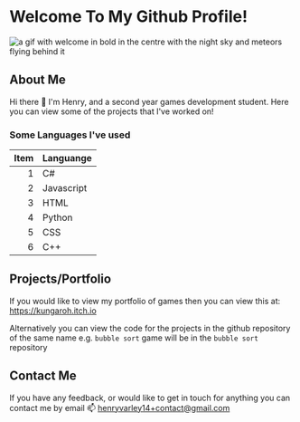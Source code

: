 # Welcome To My Github Profile!

<picture>
 <source media="(prefers-color-scheme: dark)" srcset="https://media.tenor.com/2auJH5AE1fMAAAAd/welcome.gif">
 <source media="(prefers-color-scheme: light)" srcset="https://media.tenor.com/2auJH5AE1fMAAAAd/welcome.gif">
 <img alt="a gif with welcome in bold in the centre with the night sky and meteors flying behind it" src="https://media.tenor.com/2auJH5AE1fMAAAAd/welcome.gif">
</picture>

    
## About Me
Hi there 👋 I'm Henry, and a second year games development student. 
Here you can view some of the projects that I've worked on!

### Some Languages I've used

|Item|Languange |
|---:|----------|
|   1|        C#|
|   2|Javascript|
|   3|      HTML|
|   4|    Python|
|   5|       CSS|
|   6|       C++|

## Projects/Portfolio
If you would like to view my portfolio of games then you can view this at:
https://kungaroh.itch.io

Alternatively you can view the code for the projects in the github repository of the same name e.g. `bubble sort` game will be in the `bubble sort` repository

## Contact Me
If you have any feedback, or would like to get in touch for anything you can contact me by email
📫 henryvarley14+contact@gmail.com

<!--
**Iths567/Iths567** is a ✨ _special_ ✨ repository because its `README.md` (this file) appears on your GitHub profile.

Here are some ideas to get you started:

- 🔭 I’m currently working on ...
- 🌱 I’m currently learning ...
- 👯 I’m looking to collaborate on ...
- 🤔 I’m looking for help with ...
- 💬 Ask me about ...
- 📫 How to reach me: ...
- 😄 Pronouns: ...
- ⚡ Fun fact: ...
-->
